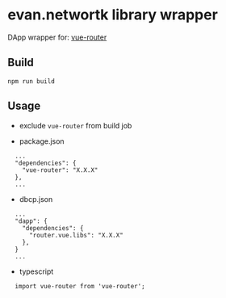 # evan.networtk library wrapper

DApp wrapper for: [vue-router](https://router.vuejs.org/)




## Build
```
npm run build
```


## Usage
- exclude `vue-router` from build job

- package.json
```
  ...
  "dependencies": {
    "vue-router": "X.X.X"
  },
  ...
```

- dbcp.json
```
  ...
  "dapp": {
    "dependencies": {
      "router.vue.libs": "X.X.X"
    },
  }
  ...
```

- typescript
```
  import vue-router from 'vue-router';
```

